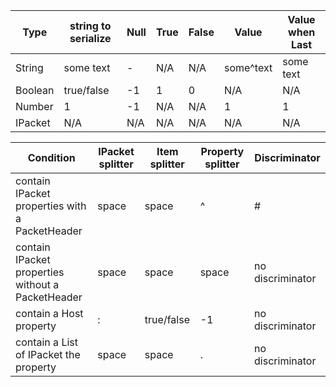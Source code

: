 | Type    | string to serialize | Null | True | False | Value     | Value when Last |
|---------|---------------------|------|------|-------|-----------|-----------------|
| String  | some text           | -    | N/A  | N/A   | some^text | some text       |
| Boolean | true/false          | -1   | 1    | 0     | N/A       | N/A             |
| Number  | 1                   | -1   | N/A  | N/A   | 1         | 1               |
| IPacket | N/A                 | N/A  | N/A  | N/A   | N/A       | N/A             |

| Condition                                         | IPacket splitter | Item splitter | Property splitter | Discriminator    |
|---------------------------------------------------|------------------|---------------|-------------------|------------------|
| contain IPacket properties with a PacketHeader    | space            | space         | ^                 | #                |
| contain IPacket properties without a PacketHeader | space            | space         | space             | no discriminator |
| contain a Host property                           | :                | true/false    | -1                | no discriminator |
| contain a List of IPacket the property            | space            | space         | .                 | no discriminator |